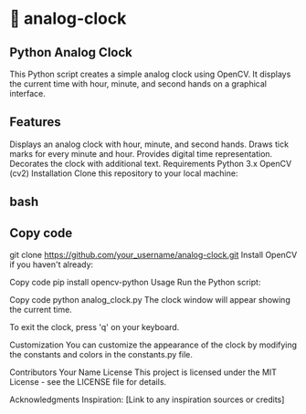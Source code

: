  #  :pushpin: analog-clock
## Python Analog Clock
This Python script creates a simple analog clock using OpenCV. It displays the current time with hour, minute, and second hands on a graphical interface.

## Features
Displays an analog clock with hour, minute, and second hands.
Draws tick marks for every minute and hour.
Provides digital time representation.
Decorates the clock with additional text.
Requirements
Python 3.x
OpenCV (cv2)
Installation
Clone this repository to your local machine:

## bash
## Copy code
git clone https://github.com/your_username/analog-clock.git
Install OpenCV if you haven't already:

Copy code
pip install opencv-python
Usage
Run the Python script:

Copy code
python analog_clock.py
The clock window will appear showing the current time.

To exit the clock, press 'q' on your keyboard.

Customization
You can customize the appearance of the clock by modifying the constants and colors in the constants.py file.

Contributors
Your Name
License
This project is licensed under the MIT License - see the LICENSE file for details.

Acknowledgments
Inspiration: [Link to any inspiration sources or credits]
